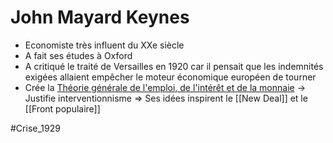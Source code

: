 # John Mayard Keynes

- Economiste très influent du XXe siècle
- A fait ses études à Oxford
- A critiqué le traité de Versailles en 1920 car il pensait que les indemnités exigées allaient empêcher le moteur économique européen de tourner
- Crée la <u>Théorie générale de l'emploi, de l'intérêt et de la monnaie</u> -> Justifie interventionnisme
=> Ses idées inspirent le [[New Deal]] et le [[Front populaire]]


#Crise_1929 